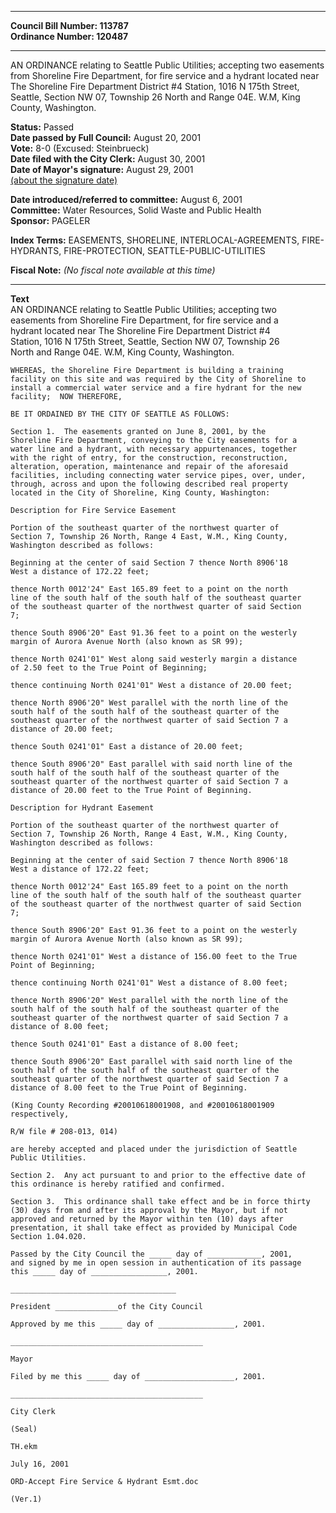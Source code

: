 * * * * *  
  
**Council Bill Number: [](#h0)[](#h2)113787**   
**Ordinance Number: 120487**  
  
* * * * *  
  
AN ORDINANCE relating to Seattle Public Utilities; accepting two easements from Shoreline Fire Department, for fire service and a hydrant located near The Shoreline Fire Department District \#4 Station, 1016 N 175th Street, Seattle, Section NW 07, Township 26 North and Range 04E. W.M, King County, Washington.  
  
**Status:** Passed   
**Date passed by Full Council:** August 20, 2001   
**Vote:** 8-0 (Excused: Steinbrueck)   
**Date filed with the City Clerk:** August 30, 2001   
**Date of Mayor's signature:** August 29, 2001   
[(about the signature date)](/~public/approvaldate.htm)   
  
  
**Date introduced/referred to committee:** August 6, 2001   
**Committee:** Water Resources, Solid Waste and Public Health   
**Sponsor:** PAGELER   
  
**Index Terms:** EASEMENTS, SHORELINE, INTERLOCAL-AGREEMENTS, FIRE-HYDRANTS, FIRE-PROTECTION, SEATTLE-PUBLIC-UTILITIES  
  
**Fiscal Note:** *(No fiscal note available at this time)*  
  
* * * * *  
  
**Text**  
    AN ORDINANCE relating to Seattle Public Utilities; accepting two  
    easements from Shoreline Fire Department, for fire service and a  
    hydrant located near The Shoreline Fire Department District #4  
    Station, 1016 N 175th Street, Seattle, Section NW 07, Township 26  
    North and Range 04E. W.M, King County, Washington.  
  
    WHEREAS, the Shoreline Fire Department is building a training  
    facility on this site and was required by the City of Shoreline to  
    install a commercial water service and a fire hydrant for the new  
    facility;  NOW THEREFORE,  
  
    BE IT ORDAINED BY THE CITY OF SEATTLE AS FOLLOWS:  
  
    Section 1.  The easements granted on June 8, 2001, by the  
    Shoreline Fire Department, conveying to the City easements for a  
    water line and a hydrant, with necessary appurtenances, together  
    with the right of entry, for the construction, reconstruction,  
    alteration, operation, maintenance and repair of the aforesaid  
    facilities, including connecting water service pipes, over, under,  
    through, across and upon the following described real property  
    located in the City of Shoreline, King County, Washington:  
  
    Description for Fire Service Easement  
  
    Portion of the southeast quarter of the northwest quarter of  
    Section 7, Township 26 North, Range 4 East, W.M., King County,  
    Washington described as follows:  
  
    Beginning at the center of said Section 7 thence North 8906'18  
    West a distance of 172.22 feet;  
  
    thence North 0012'24" East 165.89 feet to a point on the north  
    line of the south half of the south half of the southeast quarter  
    of the southeast quarter of the northwest quarter of said Section  
    7;  
  
    thence South 8906'20" East 91.36 feet to a point on the westerly  
    margin of Aurora Avenue North (also known as SR 99);  
  
    thence North 0241'01" West along said westerly margin a distance  
    of 2.50 feet to the True Point of Beginning;  
  
    thence continuing North 0241'01" West a distance of 20.00 feet;  
  
    thence North 8906'20" West parallel with the north line of the  
    south half of the south half of the southeast quarter of the  
    southeast quarter of the northwest quarter of said Section 7 a  
    distance of 20.00 feet;  
  
    thence South 0241'01" East a distance of 20.00 feet;  
  
    thence South 8906'20" East parallel with said north line of the  
    south half of the south half of the southeast quarter of the  
    southeast quarter of the northwest quarter of said Section 7 a  
    distance of 20.00 feet to the True Point of Beginning.  
  
    Description for Hydrant Easement  
  
    Portion of the southeast quarter of the northwest quarter of  
    Section 7, Township 26 North, Range 4 East, W.M., King County,  
    Washington described as follows:  
  
    Beginning at the center of said Section 7 thence North 8906'18  
    West a distance of 172.22 feet;  
  
    thence North 0012'24" East 165.89 feet to a point on the north  
    line of the south half of the south half of the southeast quarter  
    of the southeast quarter of the northwest quarter of said Section  
    7;  
  
    thence South 8906'20" East 91.36 feet to a point on the westerly  
    margin of Aurora Avenue North (also known as SR 99);  
  
    thence North 0241'01" West a distance of 156.00 feet to the True  
    Point of Beginning;  
  
    thence continuing North 0241'01" West a distance of 8.00 feet;  
  
    thence North 8906'20" West parallel with the north line of the  
    south half of the south half of the southeast quarter of the  
    southeast quarter of the northwest quarter of said Section 7 a  
    distance of 8.00 feet;  
  
    thence South 0241'01" East a distance of 8.00 feet;  
  
    thence South 8906'20" East parallel with said north line of the  
    south half of the south half of the southeast quarter of the  
    southeast quarter of the northwest quarter of said Section 7 a  
    distance of 8.00 feet to the True Point of Beginning.  
  
    (King County Recording #20010618001908, and #20010618001909  
    respectively,  
  
    R/W file # 208-013, 014)  
  
    are hereby accepted and placed under the jurisdiction of Seattle  
    Public Utilities.  
  
    Section 2.  Any act pursuant to and prior to the effective date of  
    this ordinance is hereby ratified and confirmed.  
  
    Section 3.  This ordinance shall take effect and be in force thirty  
    (30) days from and after its approval by the Mayor, but if not  
    approved and returned by the Mayor within ten (10) days after  
    presentation, it shall take effect as provided by Municipal Code  
    Section 1.04.020.  
  
    Passed by the City Council the _____ day of ____________, 2001,  
    and signed by me in open session in authentication of its passage  
    this _____ day of _________________, 2001.  
  
    _____________________________________  
  
    President ______________of the City Council  
  
    Approved by me this _____ day of _________________, 2001.  
  
    ___________________________________________  
  
    Mayor  
  
    Filed by me this _____ day of ____________________, 2001.  
  
    ___________________________________________  
  
    City Clerk  
  
    (Seal)  
  
    TH.ekm  
  
    July 16, 2001  
  
    ORD-Accept Fire Service & Hydrant Esmt.doc  
  
    (Ver.1)  
